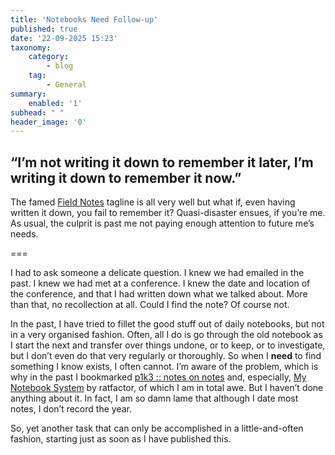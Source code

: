 ```yaml
---
title: 'Notebooks Need Follow-up'
published: true
date: '22-09-2025 15:23'
taxonomy:
    category:
        - blog
    tag:
        - General
summary:
    enabled: '1'
subhead: " "
header_image: '0'
---
```


## “I’m not writing it down to remember it later, I’m writing it down to remember it now.”

The famed [Field Notes](https://fieldnotesbrand.com) tagline is all very well but what if, even having written it down, you fail to remember it? Quasi-disaster ensues, if you’re me. As usual, the culprit is past me not paying enough attention to future me’s needs.

===

I had to ask someone a delicate question. I knew we had emailed in the past. I knew we had met at a conference. I knew the date and location of the conference, and that I had written down what we talked about. More than that, no recollection at all. Could I find the note? Of course not.

In the past, I have tried to fillet the good stuff out of daily notebooks, but not in a very organised fashion. Often, all I do is go through the old notebook as I start the next and transfer over things undone, or to keep, or to investigate, but I don’t even do that very regularly or thoroughly. So when I **need** to find something I know exists, I often cannot. I’m aware of the problem, which is why in the past I bookmarked [p1k3 :: notes on notes](https://p1k3.com/notes-on-notes/) and, especially, [My Notebook System](http://ratfactor.com/notes) by ratfactor, of which I am in total awe. But I haven’t done anything about it. In fact, I am so damn lame that although I date most notes, I don’t record the year.

So, yet another task that can only be accomplished in a little-and-often fashion, starting just as soon as I have published this.